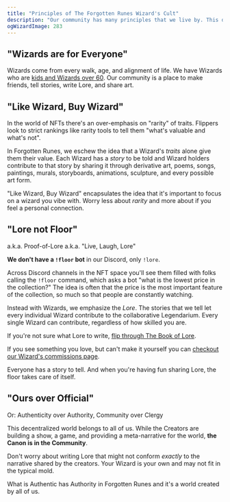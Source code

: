 ```yaml
---
title: "Principles of The Forgotten Runes Wizard's Cult"
description: "Our community has many principles that we live by. This document captures some of them."
ogWizardImage: 283
---
```


## "Wizards are for Everyone"

Wizards come from every walk, age, and alignment of life. We have Wizards who are [kids and Wizards over 60](https://twitter.com/dotta/status/1445919395939819526). Our community is a place to make friends, tell stories, write Lore, and share art.

## "Like Wizard, Buy Wizard"

In the world of NFTs there's an over-emphasis on "rarity" of traits. Flippers look to strict rankings like rarity tools to tell them "what's valuable and what's not".

In Forgotten Runes, we eschew the idea that a Wizard's _traits_ alone give them their value. Each Wizard has a _story_ to be told and Wizard holders contribute to that story by sharing it through derivative art, poems, songs, paintings, murals, storyboards, animations, sculpture, and every possible art form.

"Like Wizard, Buy Wizard" encapsulates the idea that it's important to focus on a wizard you vibe with. Worry less about _rarity_ and more about if you feel a personal connection.

## "Lore not Floor"

a.k.a. Proof-of-Lore
a.k.a. "Live, Laugh, Lore"

**We don't have a `!floor` bot** in our Discord, only `!lore`.

Across Discord channels in the NFT space you'll see them filled with folks calling the `!floor` command, which asks a bot "what is the lowest price in the collection?" The idea is often that the price is the most important feature of the collection, so much so that people are constantly watching.

Instead with Wizards, we emphasize the _Lore_. The stories that we tell let every individual Wizard contribute to the collaborative Legendarium. Every single Wizard can contribute, regardless of how skilled you are.

If you're not sure what Lore to write, [flip through The Book of Lore](/lore).

If you see something you love, but can't make it yourself you can [checkout our Wizard's commissions page](/posts/commissions).

Everyone has a story to tell. And when you're having fun sharing Lore, the floor takes care of itself.

## "Ours over Official"

Or: Authenticity over Authority, Community over Clergy

This decentralized world belongs to all of us. While the Creators are building a show, a game, and providing a meta-narrative for the world, **the Canon is in the Community**.

Don't worry about writing Lore that might not conform _exactly_ to the narrative shared by the creators. Your Wizard is your own and may not fit in the typical mold.

What is Authentic has Authority in Forgotten Runes and it's a world created by all of us.
